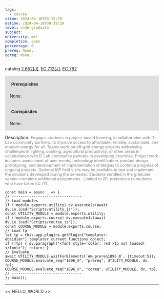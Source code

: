 ```yaml
---
tags:
  - course
ctime: 2024-04-18T00:19:29
mstime: 2024-04-18T00:19:29
level: undergraduate
subject: 
university: mit
completion: open
percentage: 0
prereq: None.
coreq: None.
---
```


catalog [2.652[J]](http://student.mit.edu/catalog/m2b.html#2.652), [EC.712[J]](http://student.mit.edu/catalog/mECa.html#EC.712), [EC.782](http://student.mit.edu/catalog/mECa.html#EC.782)

<span style="display: block; padding: 15px; background-color: rgb(100, 100, 100, 0.2);"><font id="m_prereq1896_0" style="display: block; font-family: Arial, sans-serif; font-weight: bold; padding: 5px">Prerequisites</font><br><span id="prereq1896_0">None.</span></span>
<span style="display: block; padding: 15px; background-color: rgb(100, 100, 100, 0.2);"><font id="m_coreq1896_0" style="display: block; font-family: Arial, sans-serif; font-weight: bold; padding: 5px">Corequisites</font><br><span id="coreq1896_0">None.</span></span>

<font style="">Description:</font>
<font style="color: grey; font-size: 0.8rem;">Engages students in project-based learning, in collaboration with D-Lab community partners, to improve access to affordable, reliable, sustainable, and modern energy for all. Teams work on off-grid energy projects addressing challenges in lighting, cooking, agricultural productivity, or other areas in collaboration with D-Lab community partners in developing countries. Project work includes assessment of user needs, technology identification, product design, prototyping, and development of implementation strategies to continue progress of ongoing projects. Optional IAP field visits may be available to test and implement the solutions developed during the semester. Students enrolled in the graduate version complete additional assignments.  Limited to 20; preference to students who have taken EC.711.</font>

```dataviewjs
const main = async _ => {
// --------------------------------
// Load modules
if (!module.exports.utility) dv.executeJs(await dv.io.load("Scripts/utility.js"));
const UTILITY_MODULE = module.exports.utility;
if (!module.exports.course) dv.executeJs(await dv.io.load("Scripts/course.js"));
const COURSE_MODULE = module.exports.course;
// Load tp
let tp = this.app.plugins.getPlugin("templater-obsidian").templater.current_functions_object;
if (!tp) { dv.paragraph("<font style='color: red'>tp not loaded!</font>"); return; }
// Evaluate
await UTILITY_MODULE.waitForElements(`#m_prereq1896_0`, {timeout:5});
COURSE_MODULE.evaluate_req("1896_0", "prereq", UTILITY_MODULE, dv, tp);
COURSE_MODULE.evaluate_req("1896_0", "coreq", UTILITY_MODULE, dv, tp);
// --------------------------------
}; main();
```

---

<< HELLO, WORLD >>
